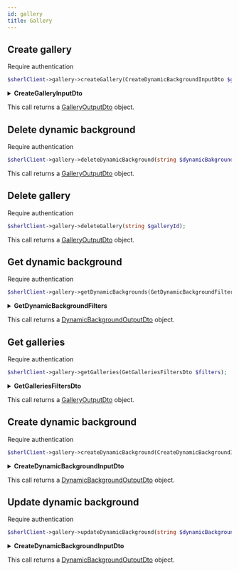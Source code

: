 ```yaml
---
id: gallery
title: Gallery
---
```


## Create gallery

<span class="badge badge--warning">Require authentication</span>

```php
$sherlClient->gallery->createGallery(CreateDynamicBackgroundInputDto $gallery);
```

<details>
<summary><b>CreateGalleryInputDto</b></summary>

| Fields          |                           Type                            |      Required      | Description                                   |
| :-------------- | :-------------------------------------------------------: | :----------------: | --------------------------------------------- |
| **categoryUri** |                         `string`                          | :white_check_mark: | The URL of the category linked to the gallery |
| **media**       | [ImageObjectOutputDto](gallery-types#imageojectoutputdto) | :white_check_mark: | The image object used as the gallery          |

</details>

This call returns a [GalleryOutputDto](gallery-types#galleryoutputdto) object.

## Delete dynamic background

<span class="badge badge--warning">Require authentication</span>

```php
$sherlClient->gallery->deleteDynamicBackground(string $dynamicBakgroundId);
```

This call returns a [GalleryOutputDto](gallery-types#galleryoutputdto) object.

## Delete gallery

<span class="badge badge--warning">Require authentication</span>

```php
$sherlClient->gallery->deleteGallery(string $galleryId);
```

This call returns a [GalleryOutputDto](gallery-types#galleryoutputdto) object.

## Get dynamic background

<span class="badge badge--warning">Require authentication</span>

```php
$sherlClient->gallery->getDynamicBackgrounds(GetDynamicBackgroundFilters $filters);
```

<details>
<summary><b>GetDynamicBackgroundFilters</b></summary>

| Field                          |    Type    | Required | Description                                                              |
| :----------------------------- | :--------: | :------: | ------------------------------------------------------------------------ |
| **uri**                        |  `string`  |   :x:    | The URI of the dynamic background.                                       |
| **id**                         |  `string`  |   :x:    | The identifier of the dynamic background.                                |
| **country**                    |  `string`  |   :x:    | The country associated with the dynamic background.                      |
| **locality**                   |  `string`  |   :x:    | The locality associated with the dynamic background.                     |
| **region**                     |  `string`  |   :x:    | The region associated with the dynamic background.                       |
| **postalCode**                 |  `string`  |   :x:    | The postal code associated with the dynamic background.                  |
| **streetAddress**              |  `string`  |   :x:    | The street address associated with the dynamic background.               |
| **createdAt**                  |  `string`  |   :x:    | The date of creation of the dynamic background.                          |
| **departement**                |  `string`  |   :x:    | The department associated with the dynamic background.                   |
| **complementaryStreetAddress** |  `string`  |   :x:    | The complementary street address associated with the dynamic background. |
| **name**                       |  `string`  |   :x:    | The name associated with the dynamic background.                         |
| **originId**                   |  `string`  |   :x:    | The origin identifier associated with the dynamic background.            |
| **latitude**                   |  `float`   |   :x:    | The latitude associated with the dynamic background.                     |
| **longitude**                  |  `float`   |   :x:    | The longitude associated with the dynamic background.                    |
| **displayDeleted**             | `boolean`  |   :x:    | Indicates if deleted items should be displayed (boolean).                |
| **displayZones**               | `string[]` |   :x:    | The display zones associated with the dynamic background.                |

</details>

This call returns a [DynamicBackgroundOutputDto](gallery-types#dynamicbackgroundoutputdto) object.

## Get galleries

<span class="badge badge--warning">Require authentication</span>

```php
$sherlClient->gallery->getGalleries(GetGalleriesFiltersDto $filters);
```

<details>
<summary><b>GetGalleriesFiltersDto</b></summary>

| Fields  |   Type   | Required | Description            |
| :------ | :------: | :------: | ---------------------- |
| **id**  | `string` |   :x:    | The ID of the gallery  |
| **uri** | `string` |   :x:    | The URI of the gallery |

</details>

This call returns a [GalleryOutputDto](gallery-types#galleryoutputdto) object.

## Create dynamic background

<span class="badge badge--warning">Require authentication</span>

```php
$sherlClient->gallery->createDynamicBackground(CreateDynamicBackgroundInputDto $dynamicBackground);
```

<details>
<summary><b>CreateDynamicBackgroundInputDto</b></summary>

| Fields           |          Type          |      Required      | Description                                                                     |
| :--------------- | :--------------------: | :----------------: | ------------------------------------------------------------------------------- |
| **media**        | `ImageObjectOutputDto` | :white_check_mark: | The image object associated with the dynamic background.                        |
| **metadatas**    | `array<string, mixed>` |        :x:         | Dynamic background metadata.                                                    |
| **displayZones** |   `DisplayZonesEnum`   | :white_check_mark: | Display zones (TODO: import to be adjusted).                                    |
| **locations**    |   `PoiZoneInputDto`    |        :x:         | POI zones associated with the dynamic background (TODO: import to be adjusted). |

</details>

This call returns a [DynamicBackgroundOutputDto](gallery-types#dynamicbackgroundoutputdto) object.

## Update dynamic background

<span class="badge badge--warning">Require authentication</span>

```php
$sherlClient->gallery->updateDynamicBackground(string $dynamicBackgroundId, CreateDynamicBackgroundInputDto $dynamicBackground);
```

<details>
<summary><b>CreateDynamicBackgroundInputDto</b></summary>

| Fields           |          Type          |      Required      | Description                                                                     |
| :--------------- | :--------------------: | :----------------: | ------------------------------------------------------------------------------- |
| **media**        | `ImageObjectOutputDto` | :white_check_mark: | The image object associated with the dynamic background                         |
| **metadatas**    | `array<string, mixed>` |        :x:         | Dynamic background metadata                                                     |
| **displayZones** |   `DisplayZonesEnum`   | :white_check_mark: | Display zones (TODO: import to be adjusted).                                    |
| **locations**    |   `PoiZoneInputDto`    |        :x:         | POI zones associated with the dynamic background (TODO: import to be adjusted). |

</details>

This call returns a [DynamicBackgroundOutputDto](gallery-types#dynamicbackgroundoutputdto) object.
